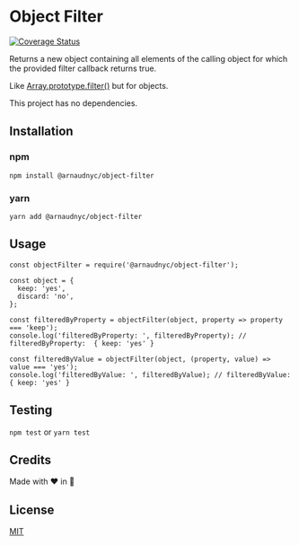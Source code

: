# Object Filter

[![Coverage Status](https://coveralls.io/repos/github/arnaudNYC/object-filter/badge.svg?branch=master)](https://coveralls.io/github/arnaudNYC/object-filter?branch=master)

Returns a new object containing all elements of the calling object for which the provided filter callback returns true.

Like [Array.prototype.filter()](https://developer.mozilla.org/en-US/docs/Web/JavaScript/Reference/Global_Objects/Array/filter) but for objects.

This project has no dependencies.

## Installation

### npm

`npm install @arnaudnyc/object-filter`

### yarn

`yarn add @arnaudnyc/object-filter`

## Usage

```
const objectFilter = require('@arnaudnyc/object-filter');

const object = {
  keep: 'yes',
  discard: 'no',
};

const filteredByProperty = objectFilter(object, property => property === 'keep');
console.log('filteredByProperty: ', filteredByProperty); // filteredByProperty:  { keep: 'yes' }

const filteredByValue = objectFilter(object, (property, value) => value === 'yes');
console.log('filteredByValue: ', filteredByValue); // filteredByValue:  { keep: 'yes' }
```

## Testing

`npm test` or `yarn test`

## Credits

Made with ❤️ in 🗽

## License

[MIT](./LICENSE)
